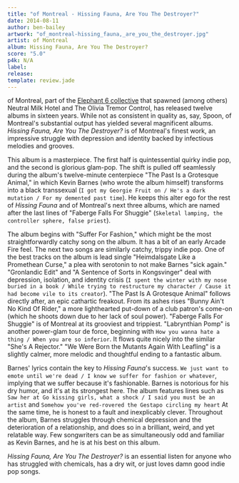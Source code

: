 ```yaml
---
title: "of Montreal - Hissing Fauna, Are You The Destroyer?"
date: 2014-08-11
author: ben-bailey
artwork: "of_montreal-hissing_fauna,_are_you_the_destroyer.jpg"
artist: of Montreal
album: Hissing Fauna, Are You The Destroyer?
score: "5.0"
p4k: N/A
label:
release:
template: review.jade
---
```


of Montreal, part of the [Elephant 6 collective](https://en.wikipedia.org/wiki/Elephant_Six) that spawned (among others) Neutral Milk Hotel and The Olivia Tremor Control, has released twelve albums in sixteen years. While not as consistent in quality as, say, Spoon, of Montreal's substantial output has yielded several magnificent albums. *Hissing Fauna, Are You The Destroyer?* is of Montreal's finest work, an impressive struggle with depression and identity backed by infectious melodies and grooves.

<span class="more">

This album is a masterpiece. The first half is quintessential quirky indie pop, and the second is glorious glam-pop. The shift is pulled off seamlessly during the album's twelve-minute centerpiece "The Past Is a Grotesque Animal," in which Kevin Barnes (who wrote the album himself) transforms into a black transsexual (`I got my Georgie Fruit on / He's a dark mutation / For my demented past time`). He keeps this alter ego for the rest of *Hissing Fauna* and of Montreal's next three albums, which are named after the last lines of "Faberge Falls For Shuggie" (`Skeletal lamping, the controller sphere, false priest`).

The album begins with "Suffer For Fashion," which might be the most straightforwardly catchy song on the album. It has a bit of an early Arcade Fire feel. The next two songs are similarly catchy, trippy indie pop. One of the best tracks on the album is lead single "Heimdalsgate Like a Promethean Curse," a plea with serotonin to not make Barnes "sick again." "Gronlandic Edit" and "A Sentence of Sorts in Kongsvinger" deal with depression, isolation, and identity crisis (`I spent the winter with my nose buried in a book / While trying to restructure my character / Cause it had become vile to its creator`). "The Past Is A Grotesque Animal" follows directly after, an epic cathartic freakout. From its ashes rises "Bunny Ain't No Kind Of Rider," a more lighthearted put-down of a club patron's come-on (which he shoots down due to her lack of soul power). "Faberge Falls For Shuggie" is of Montreal at its grooviest and trippiest. "Labrynthian Pomp" is another power-glam tour de force, beginning with `How you wanna hate a thing / When you are so inferior`. It flows quite nicely into the similar "She's A Rejector." "We Were Born the Mutants Again With Leafling" is a slightly calmer, more melodic and thoughtful ending to a fantastic album.

Barnes' lyrics contain the key to *Hissing Fauna*'s success. `We just want to emote until we're dead / I know we suffer for fashion or whatever`, implying that we suffer because it's fashionable. Barnes is notorious for his dry humor, and it's at its strongest here. The album features lines such as `Saw her at Go kissing girls, what a shock / I said you must be an artist` and `Somehow you've red-rovered the Gestapo circling my heart` At the same time, he is honest to a fault and inexplicably clever. Throughout the album, Barnes struggles through chemical depression and the deterioration of a relationship, and does so in a brilliant, weird, and yet relatable way. Few songwriters can be as simultaneously odd and familiar as Kevin Barnes, and he is at his best on this album.

*Hissing Fauna, Are You The Destroyer?* is an essential listen for anyone who has struggled with chemicals, has a dry wit, or just loves damn good indie pop songs.
